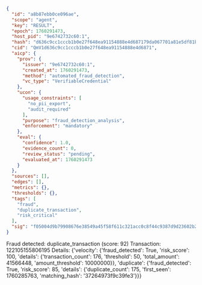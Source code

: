 ```json
{
  "id": "a8b87ebb0ce096ae",
  "scope": "agent",
  "key": "RESULT",
  "epoch": 1760291473,
  "host_pid": "9e6742732c60:1",
  "hash": "d636c9cc1cccb1b0e27f648ea91154888e4d687179da067701a81e5df81bb2d3",
  "cid": "QmV1d636c9cc1cccb1b0e27f648ea91154888e4d6871",
  "aicp": {
    "prov": {
      "issuer": "9e6742732c60:1",
      "created_at": 1760291473,
      "method": "automated_fraud_detection",
      "vc_type": "VerifiableCredential"
    },
    "ucon": {
      "usage_constraints": [
        "no_pii_export",
        "audit_required"
      ],
      "purpose": "fraud_detection_analysis",
      "enforcement": "mandatory"
    },
    "eval": {
      "confidence": 1.0,
      "evidence_count": 0,
      "review_status": "pending",
      "evaluated_at": 1760291473
    }
  },
  "sources": [],
  "edges": [],
  "metrics": {},
  "thresholds": {},
  "tags": [
    "fraud",
    "duplicate_transaction",
    "risk_critical"
  ],
  "sig": "f05004d9b79908676e38549a45f58f611c321acc0c8f44c9387d9d23602b2508"
}
```

Fraud detected: duplicate_transaction (score: 92)
Transaction: 122105155806195
Details: {'velocity': {'fraud_detected': True, 'risk_score': 100, 'details': {'transaction_count': 176, 'threshold': 50, 'total_amount': 41566448, 'amount_threshold': 10000000}}, 'duplicate': {'fraud_detected': True, 'risk_score': 85, 'details': {'duplicate_count': 175, 'first_seen': 1760285763, 'matching_hash': '37264973f9c39fe3'}}}